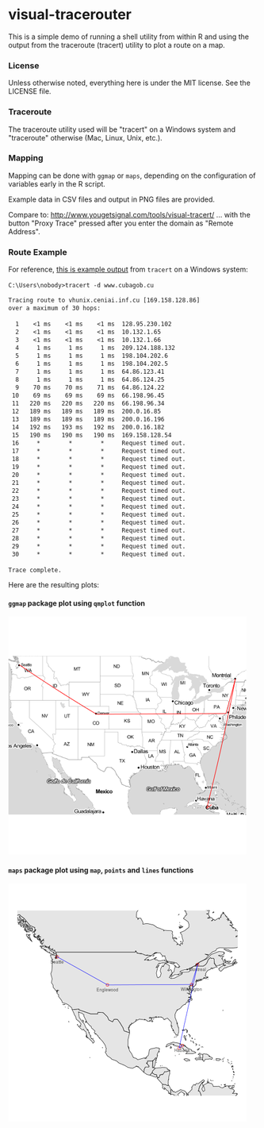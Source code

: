 # visual-tracerouter

This is a simple demo of running a shell utility from within R and using the output from the traceroute (tracert) utility to plot a route on a map.

### License

Unless otherwise noted, everything here is under the MIT license. 
See the LICENSE file.

### Traceroute

The traceroute utility used will be "tracert" on a Windows system and "traceroute" otherwise (Mac, Linux, Unix, etc.).

### Mapping

Mapping can be done with `ggmap` or `maps`, depending on the configuration of variables early in the R script.

Example data in CSV files and output in PNG files are provided.

Compare to: http://www.yougetsignal.com/tools/visual-tracert/ ... with the button "Proxy Trace" pressed after you enter the domain as "Remote Address".

### Route Example

For reference, [this is example output](https://raw.githubusercontent.com/brianhigh/visual-tracerouter/master/data/www_cubagob_cu/route.txt) from `tracert` on a Windows system:

`C:\Users\nobody>tracert -d www.cubagob.cu`

```
Tracing route to vhunix.ceniai.inf.cu [169.158.128.86]
over a maximum of 30 hops:

  1    <1 ms    <1 ms    <1 ms  128.95.230.102 
  2    <1 ms    <1 ms    <1 ms  10.132.1.65 
  3    <1 ms    <1 ms    <1 ms  10.132.1.66 
  4     1 ms     1 ms     1 ms  209.124.188.132 
  5     1 ms     1 ms     1 ms  198.104.202.6 
  6     1 ms     1 ms     1 ms  198.104.202.5 
  7     1 ms     1 ms     1 ms  64.86.123.41 
  8     1 ms     1 ms     1 ms  64.86.124.25 
  9    70 ms    70 ms    71 ms  64.86.124.22 
 10    69 ms    69 ms    69 ms  66.198.96.45 
 11   220 ms   220 ms   220 ms  66.198.96.34 
 12   189 ms   189 ms   189 ms  200.0.16.85 
 13   189 ms   189 ms   189 ms  200.0.16.196 
 14   192 ms   193 ms   192 ms  200.0.16.182 
 15   190 ms   190 ms   190 ms  169.158.128.54 
 16     *        *        *     Request timed out.
 17     *        *        *     Request timed out.
 18     *        *        *     Request timed out.
 19     *        *        *     Request timed out.
 20     *        *        *     Request timed out.
 21     *        *        *     Request timed out.
 22     *        *        *     Request timed out.
 23     *        *        *     Request timed out.
 24     *        *        *     Request timed out.
 25     *        *        *     Request timed out.
 26     *        *        *     Request timed out.
 27     *        *        *     Request timed out.
 28     *        *        *     Request timed out.
 29     *        *        *     Request timed out.
 30     *        *        *     Request timed out.

Trace complete.
```

Here are the resulting plots:

#### `ggmap` package plot using `qmplot` function

![ggmap plot](https://raw.githubusercontent.com/brianhigh/visual-tracerouter/master/images/www_cubagob_cu/ggmap.png)

#### `maps` package plot using `map`, `points` and `lines` functions

![maps plot](https://raw.githubusercontent.com/brianhigh/visual-tracerouter/master/images/www_cubagob_cu/map.png)
